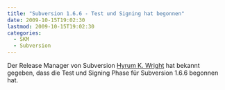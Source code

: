 ```yaml
---
title: "Subversion 1.6.6 - Test und Signing hat begonnen"
date: 2009-10-15T19:02:30
lastmod: 2009-10-15T19:02:30
categories:
  - SKM
  - Subversion
---
```

Der Release Manager von Subversion <a href="http://www.nabble.com/1.6.6-up-for-signing-testing-td25911900.html">Hyrum K. Wright</a> hat bekannt gegeben, dass die Test und Signing Phase für Subversion 1.6.6 begonnen hat.
